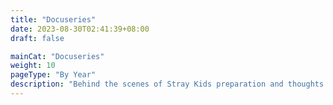 ```yaml
---
title: "Docuseries"
date: 2023-08-30T02:41:39+08:00
draft: false

mainCat: "Docuseries"
weight: 10
pageType: "By Year"
description: "Behind the scenes of Stray Kids preparation and thoughts for their big events"
---
```

